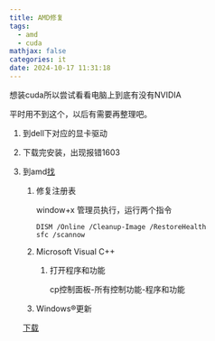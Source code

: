 ```yaml
---
title: AMD修复
tags:
  - amd
  - cuda
mathjax: false
categories: it
date: 2024-10-17 11:31:18
---
```



想装cuda所以尝试看看电脑上到底有没有NVIDIA

平时用不到这个，以后有需要再整理吧。
<!--more-->


1. 到dell下对应的显卡驱动

2. 下载完安装，出现报错1603

3. 到amd[找](https://www.amd.com/zh-hans/support/kb/faq/gpu-kb1603)

   1. 修复注册表

      window+x 管理员执行，运行两个指令

      ```shell
      DISM /Online /Cleanup-Image /RestoreHealth
      sfc /scannow
      ```

   2. Microsoft Visual C++

      1. 打开程序和功能

         cp控制面板-所有控制功能-程序和功能

   3.  Windows®更新

      [下载](https://www.microsoft.com/en-us/download/details.aspx?id=5753)


